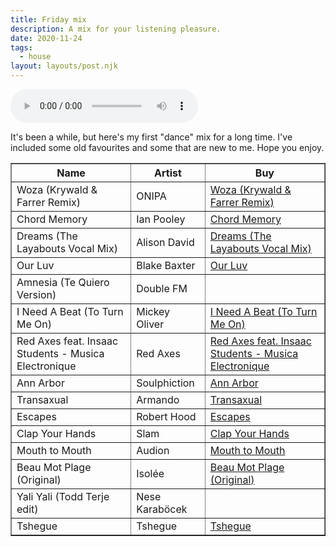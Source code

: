 ```yaml
---
title: Friday mix
description: A mix for your listening pleasure.
date: 2020-11-24
tags:
  - house
layout: layouts/post.njk
---
```


<audio controls>
  <source src="http://docs.google.com/uc?export=open&id=1PVhGb2PMkt5NUd-VkDvINlDoMR5Mw2-Q" type="audio/mpeg">
Your browser does not support the audio element.
</audio>

It's been a while, but here's my first "dance" mix for a long time. I've included some old favourites and some that are new to me. Hope you enjoy.

<table border=1>
  <thead>
    <tr>
      <th>Name</th>
      <th>Artist</th>
      <th>Buy</th>
    </tr>
  </thead>
  <tbody>
    <tr>
      <td>Woza (Krywald & Farrer Remix)</td>
      <td>ONIPA</td>
      <td><a href="https://onipa.bandcamp.com/track/woza-krywald-farrer-remix">Woza (Krywald & Farrer Remix)</a></td>
    </tr>
    <tr>
      <td>Chord Memory</td>
      <td>Ian Pooley </td>
      <td><a href="https://www.beatport.com/track/chord-memory-remastered/5515097">Chord Memory</a></td>
    </tr>
    <tr>
      <td>Dreams (The Layabouts Vocal Mix)</td>
      <td>Alison David</td>
      <td><a href="https://www.beatport.com/track/dreams-the-layabouts-vocal-mix/9768545">Dreams (The Layabouts Vocal Mix)</a></td>
    </tr>
    <tr>
      <td>Our Luv</td>
      <td>Blake Baxter</td>
      <td><a href="https://www.beatport.com/track/our-luv-original-mix/502027">Our Luv</a></td>
    </tr>
    <tr>
      <td>Amnesia (Te Quiero Version)</td>
      <td>Double FM</td>
      <td></td>
    </tr>
    <tr>
      <td>I Need A Beat (To Turn Me On)</td>
      <td>Mickey Oliver</td>
      <td><a href="https://still-music.bandcamp.com/track/i-need-a-beat-to-turn-me-on">I Need A Beat (To Turn Me On)</a></td>
    </tr>
    <tr>
      <td>Red Axes feat. Insaac Students - Musica Electronique</td>
      <td>Red Axes</td>
      <td><a href="https://www.beatport.com/track/musica-electronique-feat-insaac-students-original-mix/10614643">Red Axes feat. Insaac Students - Musica Electronique</a></td>
    </tr>
    <tr>
      <td>Ann Arbor</td>
      <td>Soulphiction</td>
      <td><a href="https://www.beatport.com/track/ann-arbor-original-mix/6094387">Ann Arbor</a></td>
    </tr>
    <tr>
      <td>Transaxual</td>
      <td>Armando</td>
      <td><a href="https://www.beatport.com/track/transaxual-original-mix/1690856">Transaxual</a></td>
    </tr>
    <tr>
      <td>Escapes</td>
      <td>Robert Hood</td>
      <td><a href="https://peacefrog.bandcamp.com/album/point-blank-album">Escapes</a></td>
    </tr>
    <tr>
      <td>Clap Your Hands</td>
      <td>Slam</td>
      <td><a href="https://slam-djs.bandcamp.com/track/clap-your-hands">Clap Your Hands</a></td>
    </tr>
    <tr>
      <td>Mouth to Mouth</td>
      <td>Audion</td>
      <td><a href="https://ghostly.bandcamp.com/album/mouth-to-mouth-10">Mouth to Mouth</a></td>
    </tr>
    <tr>
      <td>Beau Mot Plage (Original)</td>
      <td>Isolée</td>
      <td><a href="https://classicmusiccompany.bandcamp.com/track/beau-mot-plage-original">Beau Mot Plage (Original)</a></td>
    </tr>
    <tr>
      <td>Yali Yali (Todd Terje edit)</td>
      <td>Nese Karaböcek</td>
      <td></td>
    </tr>
    <tr>
      <td>Tshegue</td>
      <td>Tshegue</td>
      <td><a href="https://ekleroshock.bandcamp.com/album/survivor-ep">Tshegue</a></td>
    </tr>
  </tbody>
</table>
